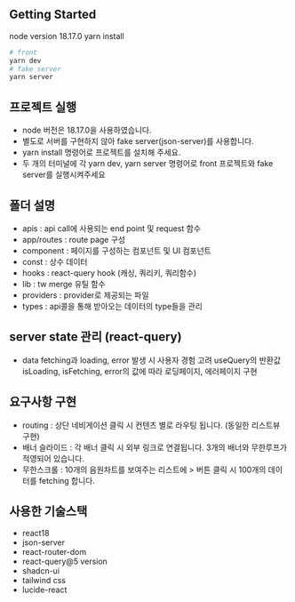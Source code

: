 ## Getting Started

node version 18.17.0
yarn install

```bash
# front
yarn dev
# fake server
yarn server
```

## 프로젝트 실행

- node 버전은 18.17.0을 사용하였습니다.
- 별도로 서버를 구현하지 않아 fake server(json-server)를 사용합니다.
- yarn install 명령어로 프로젝트를 설치해 주세요.
- 두 개의 터미널에 각 yarn dev, yarn server 명령어로 front 프로젝트와 fake server를 실행시켜주세요

## 폴더 설명

- apis : api call에 사용되는 end point 및 request 함수
- app/routes : route page 구성
- component : 페이지를 구성하는 컴포넌트 및 UI 컴포넌트
- const : 상수 데이터
- hooks : react-query hook (캐싱, 쿼리키, 쿼리함수)
- lib : tw merge 유틸 함수
- providers : provider로 제공되는 파일
- types : api콜을 통해 받아오는 데이터의 type들을 관리

## server state 관리 (react-query)

- data fetching과 loading, error 발생 시 사용자 경험 고려
  useQuery의 반환값 isLoading, isFetching, error의 값에 따라 로딩페이지, 에러페이지 구현

## 요구사항 구현

- routing : 상단 네비게이션 클릭 시 컨텐츠 별로 라우팅 됩니다. (동일한 리스트뷰 구현)
- 배너 슬라이드 : 각 배너 클릭 시 외부 링크로 연결됩니다. 3개의 배너와 무한루프가 적영되어 있습니다.
- 무한스크롤 : 10개의 음원차트를 보여주는 리스트에 > 버튼 클릭 시 100개의 데이터를 fetching 합니다.

## 사용한 기술스택

- react18
- json-server
- react-router-dom
- react-query@5 version
- shadcn-ui
- tailwind css
- lucide-react
